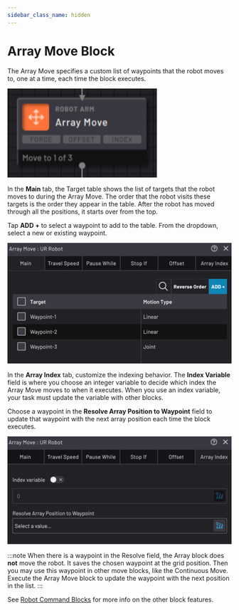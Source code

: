 ```yaml
---
sidebar_class_name: hidden
---
```


# Array Move Block

The Array Move specifies a custom list of waypoints that the robot moves to, one at a time, each time the block executes.

![](../Images/TaskCanvasBlockGlossary/Robot-Array-Block.png)

In the **Main** tab, the Target table shows the list of targets that the robot moves to during the Array Move. The order that the robot visits these targets is the order they appear in the table. After the robot has moved through all the positions, it starts over from the top.

Tap **ADD +** to select a waypoint to add to the table. From the dropdown, select a new or existing waypoint.

![](../Images/TaskCanvasBlockGlossary/Robot-Array-Settings-Main.png)

In the **Array Index** tab, customize the indexing behavior. The **Index Variable** field is where you choose an integer variable to decide which index the Array Move moves to when it executes. When you use an index variable, your task must update the variable with other blocks.

Choose a waypoint in the **Resolve Array Position to Waypoint** field to update that waypoint with the next array position each time the block executes.

![](../Images/TaskCanvasBlockGlossary/Robot-Array-Settings-ArrayIndex.png)

:::note
When there is a waypoint in the Resolve field, the Array block does **not** move the robot. It saves the chosen waypoint at the grid position. Then you may use this waypoint in other move blocks, like the Continuous Move. Execute the Array Move block to update the waypoint with the next position in the list.
:::

See [Robot Command Blocks](Robot-Overview.md) for more info on the other block features.

